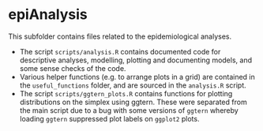 # epiAnalysis

This subfolder contains files related to the epidemiological analyses.

- The script `scripts/analysis.R` contains documented code for descriptive analyses, modelling, plotting and documenting models, and some sense checks of the code.
- Various helper functions (e.g. to arrange plots in a grid) are contained in the `useful_functions` folder, and are sourced in the `analysis.R` script. 
- The script `scripts/ggtern_plots.R` contains functions for plotting distributions on the simplex using ggtern. These were separated from the main script due to a bug with some versions of `ggtern` whereby loading `ggtern` suppressed plot labels on `ggplot2` plots. 

